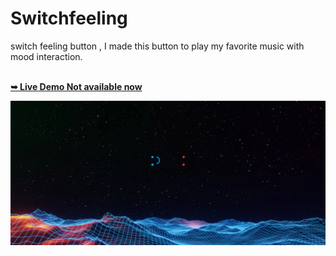 # Switchfeeling
switch feeling button , I made this button to play my favorite music with mood interaction.

<br />
 <a href="https://arifbudiprayoga.github.io/Switchfeeling//annie/"><strong>➥ Live Demo Not available now</strong></a>
 
<br />

![Switchfeeling Demoss](./music/ssdemo.png " ssdemo")
